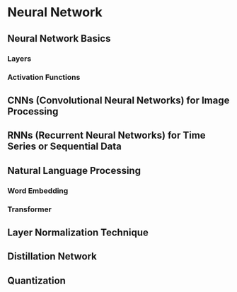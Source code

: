 # Neural Network

## Neural Network Basics
### Layers
### Activation Functions

## CNNs (Convolutional Neural Networks) for Image Processing

## RNNs (Recurrent Neural Networks) for Time Series or Sequential Data

## Natural Language Processing
### Word Embedding
### Transformer

## Layer Normalization Technique

## Distillation Network

## Quantization

